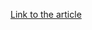 [Link to the article](https://blog.cyble.com/2023/07/21/fabricated-microsoft-crypto-wallet-phishing-site-spreads-infostealer/)
